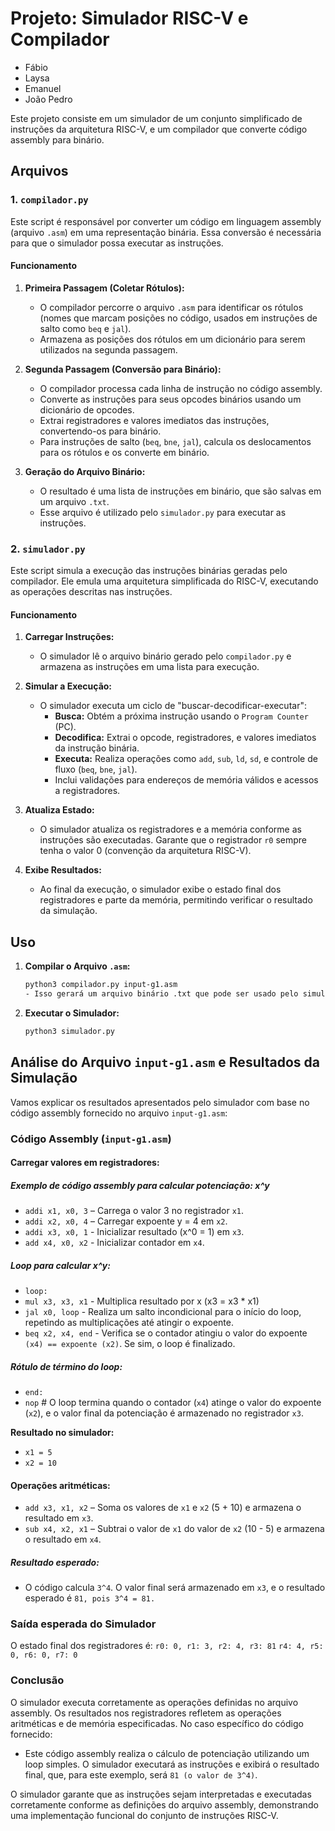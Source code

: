 # Projeto: Simulador RISC-V e Compilador

- Fábio
- Laysa
- Emanuel
- João Pedro

Este projeto consiste em um simulador de um conjunto simplificado de instruções da arquitetura RISC-V, e um compilador que converte código assembly para binário.

## Arquivos

### 1. `compilador.py`

Este script é responsável por converter um código em linguagem assembly (arquivo `.asm`) em uma representação binária. Essa conversão é necessária para que o simulador possa executar as instruções.

#### Funcionamento

1. **Primeira Passagem (Coletar Rótulos):**

   - O compilador percorre o arquivo `.asm` para identificar os rótulos (nomes que marcam posições no código, usados em instruções de salto como `beq` e `jal`).
   - Armazena as posições dos rótulos em um dicionário para serem utilizados na segunda passagem.

2. **Segunda Passagem (Conversão para Binário):**

   - O compilador processa cada linha de instrução no código assembly.
   - Converte as instruções para seus opcodes binários usando um dicionário de opcodes.
   - Extrai registradores e valores imediatos das instruções, convertendo-os para binário.
   - Para instruções de salto (`beq`, `bne`, `jal`), calcula os deslocamentos para os rótulos e os converte em binário.

3. **Geração do Arquivo Binário:**
   - O resultado é uma lista de instruções em binário, que são salvas em um arquivo `.txt`.
   - Esse arquivo é utilizado pelo `simulador.py` para executar as instruções.

### 2. `simulador.py`

Este script simula a execução das instruções binárias geradas pelo compilador. Ele emula uma arquitetura simplificada do RISC-V, executando as operações descritas nas instruções.

#### Funcionamento

1. **Carregar Instruções:**

   - O simulador lê o arquivo binário gerado pelo `compilador.py` e armazena as instruções em uma lista para execução.

2. **Simular a Execução:**

   - O simulador executa um ciclo de "buscar-decodificar-executar":
     - **Busca:** Obtém a próxima instrução usando o `Program Counter` (PC).
     - **Decodifica:** Extrai o opcode, registradores, e valores imediatos da instrução binária.
     - **Executa:** Realiza operações como `add`, `sub`, `ld`, `sd`, e controle de fluxo (`beq`, `bne`, `jal`).
     - Inclui validações para endereços de memória válidos e acessos a registradores.

3. **Atualiza Estado:**

   - O simulador atualiza os registradores e a memória conforme as instruções são executadas. Garante que o registrador `r0` sempre tenha o valor 0 (convenção da arquitetura RISC-V).

4. **Exibe Resultados:**
   - Ao final da execução, o simulador exibe o estado final dos registradores e parte da memória, permitindo verificar o resultado da simulação.

## Uso

1. **Compilar o Arquivo `.asm`:**

   ```bash
   python3 compilador.py input-g1.asm
   - Isso gerará um arquivo binário .txt que pode ser usado pelo simulador.

   ```

2. **Executar o Simulador:**
   ```bash
   python3 simulador.py
   ```

## Análise do Arquivo `input-g1.asm` e Resultados da Simulação

Vamos explicar os resultados apresentados pelo simulador com base no código assembly fornecido no arquivo `input-g1.asm`:

### Código Assembly (`input-g1.asm`)

#### Carregar valores em registradores:

##### Exemplo de código assembly para calcular potenciação: x^y

- `addi x1, x0, 3` – Carrega o valor 3 no registrador `x1`.
- `addi x2, x0, 4` – Carregar expoente y = 4 em `x2`.
- `addi x3, x0, 1` - Inicializar resultado (x^0 = 1) em `x3`.
- `add x4, x0, x2` - Inicializar contador em `x4`.

##### Loop para calcular x^y:

- `loop:`
- `mul x3, x3, x1` - Multiplica resultado por x (x3 = x3 \* x1)
- `jal x0, loop` - Realiza um salto incondicional para o início do loop, repetindo as multiplicações até atingir o expoente.
- `beq x2, x4, end` - Verifica se o contador atingiu o valor do expoente `(x4) == expoente (x2)`. Se sim, o loop é finalizado.

##### Rótulo de término do loop:

- `end:`
- `nop` # O loop termina quando o contador (`x4`) atinge o valor do expoente (`x2`), e o valor final da potenciação é armazenado no registrador `x3`.

**Resultado no simulador:**

- `x1 = 5`
- `x2 = 10`

#### Operações aritméticas:

- `add x3, x1, x2` – Soma os valores de `x1` e `x2` (5 + 10) e armazena o resultado em `x3`.
- `sub x4, x2, x1` – Subtrai o valor de `x1` do valor de `x2` (10 - 5) e armazena o resultado em `x4`.

##### Resultado esperado:

- O código calcula `3^4`. O valor final será armazenado em `x3`, e o resultado esperado é `81, pois 3^4 = 81.`

### Saída esperada do Simulador

O estado final dos registradores é:
`r0: 0, r1: 3, r2: 4, r3: 81`
`r4: 4, r5: 0, r6: 0, r7: 0`

### Conclusão

O simulador executa corretamente as operações definidas no arquivo assembly. Os resultados nos registradores refletem as operações aritméticas e de memória especificadas. No caso específico do código fornecido:

- Este código assembly realiza o cálculo de potenciação utilizando um loop simples. O simulador executará as instruções e exibirá o resultado final, que, para este exemplo, será `81 (o valor de 3^4)`.

O simulador garante que as instruções sejam interpretadas e executadas corretamente conforme as definições do arquivo assembly, demonstrando uma implementação funcional do conjunto de instruções RISC-V.
